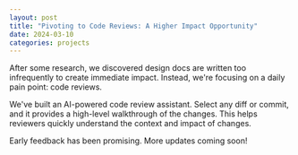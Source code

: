 ```yaml
---
layout: post
title: "Pivoting to Code Reviews: A Higher Impact Opportunity"
date: 2024-03-10
categories: projects
---
```


After some research, we discovered design docs are written too infrequently to create immediate impact. Instead, we're focusing on a daily pain point: code reviews.

We've built an AI-powered code review assistant. Select any diff or commit, and it provides a high-level walkthrough of the changes. This helps reviewers quickly understand the context and impact of changes.

Early feedback has been promising. More updates coming soon! 